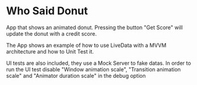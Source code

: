 # Who Said Donut
App that shows an animated donut. Pressing the button "Get Score" will update the donut with a credit score.

The App shows an example of how to use LiveData with a MVVM architecture and how to Unit Test it.

UI tests are also included, they use a Mock Server to fake datas. 
In order to run the UI test disable "Window animation scale", "Transition animation scale" and "Animator duration scale" in the debug option
